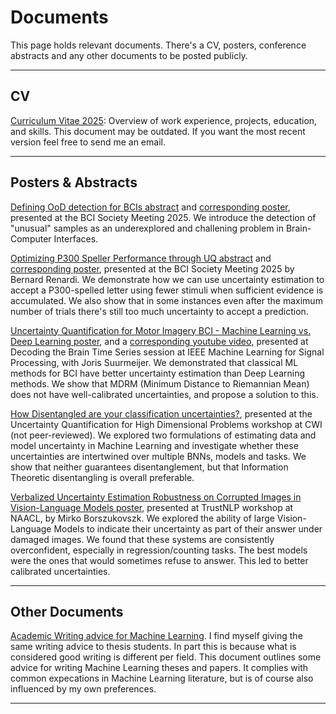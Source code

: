 # Documents

This page holds relevant documents. There's a CV, posters, conference abstracts and any other documents to be posted publicly.

---

## CV

[Curriculum Vitae 2025](cv_2025_english.pdf): Overview of work experience, projects, education, and skills. This document may be outdated. If you want the most recent version feel free to send me an email.

---

## Posters \& Abstracts

[Defining OoD detection for BCIs abstract](defining_ood_abstract.pdf) and [corresponding poster](poster_defining_ood.pdf), presented at the BCI Society Meeting 2025. We introduce the detection of "unusual" samples as an underexplored and challening problem in Brain-Computer Interfaces. 

[Optimizing P300 Speller Performance through UQ abstract](bci_uq_abstract.pdf) and [corresponding poster](bci_uq_poster.pdf), presented at the BCI Society Meeting 2025 by Bernard Renardi. We demonstrate how we can use uncertainty estimation to accept a P300-spelled letter using fewer stimuli when sufficient evidence is accumulated. We also show that in some instances even after the maximum number of trials there's still too much uncertainty to accept a prediction.

[Uncertainty Quantification for Motor Imagery BCI - Machine Learning vs. Deep Learning poster](uqbci_dl_vs_ml.pdf), and a [corresponding youtube video](https://youtu.be/LddnmJ4SgE0), presented at Decoding the Brain Time Series session at IEEE Machine Learning for Signal Processing, with Joris Suurmeijer. We demonstrated that classical ML methods for BCI have better uncertainty estimation than Deep Learning methods. We show that MDRM (Minimum Distance to Riemannian Mean) does not have well-calibrated uncertainties, and propose a solution to this.

[How Disentangled are your classification uncertainties?](disentanglement_gl_it_poster.pdf), presented at the Uncertainty Quantification for High Dimensional Problems workshop at CWI (not peer-reviewed). We explored two formulations of estimating data and model uncertainty in Machine Learning and investigate whether these uncertainties are intertwined over multiple BNNs, models and tasks. We show that neither guarantees disentanglement, but that Information Theoretic disentangling is overall preferable. 

[Verbalized Uncertainty Estimation Robustness on Corrupted Images in Vision-Language Models poster]([poster_vlm_uncertainty.pdf]), presented at TrustNLP workshop at NAACL, by Mirko Borszukovszk. We explored the ability of large Vision-Language Models to indicate their uncertainty as part of their answer under damaged images. We found that these systems are consistently overconfident, especially in regression/counting tasks. The best models were the ones that would sometimes refuse to answer. This led to better calibrated uncertainties. 

---

## Other Documents

[Academic Writing advice for Machine Learning](ML_writing_guide.pdf). I find myself giving the same writing advice to thesis students. In part this is because what is considered good writing is different per field. This document outlines some advice for writing Machine Learning theses and papers. It complies with common expecations in Machine Learning literature, but is of course also influenced by my own preferences. 

---

